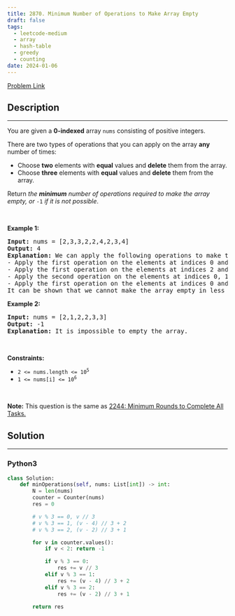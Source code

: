 ```yaml
---
title: 2870. Minimum Number of Operations to Make Array Empty
draft: false
tags: 
  - leetcode-medium
  - array
  - hash-table
  - greedy
  - counting
date: 2024-01-06
---
```


[Problem Link](https://leetcode.com/problems/minimum-number-of-operations-to-make-array-empty/)

## Description

---
<p>You are given a <strong>0-indexed</strong> array <code>nums</code> consisting of positive integers.</p>

<p>There are two types of operations that you can apply on the array <strong>any</strong> number of times:</p>

<ul>
	<li>Choose <strong>two</strong> elements with <strong>equal</strong> values and <strong>delete</strong> them from the array.</li>
	<li>Choose <strong>three</strong> elements with <strong>equal</strong> values and <strong>delete</strong> them from the array.</li>
</ul>

<p>Return <em>the <strong>minimum</strong> number of operations required to make the array empty, or </em><code>-1</code><em> if it is not possible</em>.</p>

<p>&nbsp;</p>
<p><strong class="example">Example 1:</strong></p>

<pre>
<strong>Input:</strong> nums = [2,3,3,2,2,4,2,3,4]
<strong>Output:</strong> 4
<strong>Explanation:</strong> We can apply the following operations to make the array empty:
- Apply the first operation on the elements at indices 0 and 3. The resulting array is nums = [3,3,2,4,2,3,4].
- Apply the first operation on the elements at indices 2 and 4. The resulting array is nums = [3,3,4,3,4].
- Apply the second operation on the elements at indices 0, 1, and 3. The resulting array is nums = [4,4].
- Apply the first operation on the elements at indices 0 and 1. The resulting array is nums = [].
It can be shown that we cannot make the array empty in less than 4 operations.
</pre>

<p><strong class="example">Example 2:</strong></p>

<pre>
<strong>Input:</strong> nums = [2,1,2,2,3,3]
<strong>Output:</strong> -1
<strong>Explanation:</strong> It is impossible to empty the array.
</pre>

<p>&nbsp;</p>
<p><strong>Constraints:</strong></p>

<ul>
	<li><code>2 &lt;= nums.length &lt;= 10<sup>5</sup></code></li>
	<li><code>1 &lt;= nums[i] &lt;= 10<sup>6</sup></code></li>
</ul>

<p>&nbsp;</p>
<p><strong>Note:</strong> This question is the same as <a href="https://leetcode.com/problems/minimum-rounds-to-complete-all-tasks/description/" target="_blank">2244: Minimum Rounds to Complete All Tasks.</a></p>


## Solution

---
### Python3
``` py title='minimum-number-of-operations-to-make-array-empty'
class Solution:
    def minOperations(self, nums: List[int]) -> int:
        N = len(nums)
        counter = Counter(nums)
        res = 0

        # v % 3 == 0, v // 3
        # v % 3 == 1, (v - 4) // 3 + 2
        # v % 3 == 2, (v - 2) // 3 + 1

        for v in counter.values():
            if v < 2: return -1

            if v % 3 == 0: 
                res += v // 3
            elif v % 3 == 1:
                res += (v - 4) // 3 + 2
            elif v % 3 == 2:
                res += (v - 2) // 3 + 1

        return res
```

